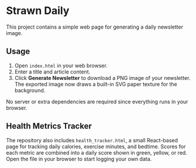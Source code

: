 # Strawn Daily

This project contains a simple web page for generating a daily newsletter image.

## Usage

1. Open `index.html` in your web browser.
2. Enter a title and article content.
3. Click **Generate Newsletter** to download a PNG image of your newsletter.
   The exported image now draws a built-in SVG paper texture for the background.

No server or extra dependencies are required since everything runs in your browser.

## Health Metrics Tracker

The repository also includes `health_tracker.html`, a small React-based page for tracking
daily calories, exercise minutes, and bedtime. Scores for each metric are combined into a
daily score shown in green, yellow, or red. Open the file in your browser to start logging
your own data.
